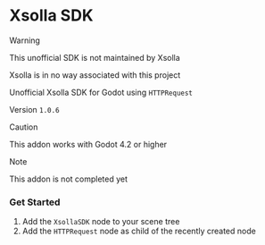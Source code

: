 # Xsolla SDK

> [!Warning]
> This unofficial SDK is not maintained by Xsolla
> 
> Xsolla is in no way associated with this project

Unofficial Xsolla SDK for Godot using `HTTPRequest`

Version  `1.0.6`

> [!Caution]
> This addon works with Godot 4.2 or higher

> [!Note]
> This addon is not completed yet

### Get Started

1. Add the `XsollaSDK` node to your scene tree
2. Add the `HTTPRequest` node as child of the recently created node
